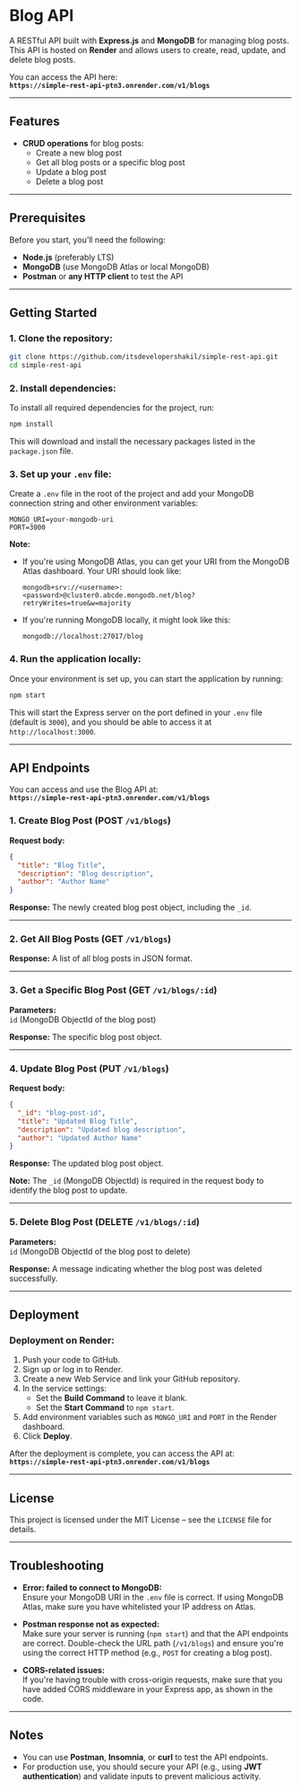 # Blog API

A RESTful API built with **Express.js** and **MongoDB** for managing blog posts. This API is hosted on **Render** and allows users to create, read, update, and delete blog posts.

You can access the API here:  
**`https://simple-rest-api-ptn3.onrender.com/v1/blogs`**

---

## Features

- **CRUD operations** for blog posts:
  - Create a new blog post
  - Get all blog posts or a specific blog post
  - Update a blog post
  - Delete a blog post

---

## Prerequisites

Before you start, you’ll need the following:

- **Node.js** (preferably LTS)
- **MongoDB** (use MongoDB Atlas or local MongoDB)
- **Postman** or **any HTTP client** to test the API

---

## Getting Started

### 1. Clone the repository:

```bash
git clone https://github.com/itsdevelopershakil/simple-rest-api.git
cd simple-rest-api
```

### 2. Install dependencies:

To install all required dependencies for the project, run:

```bash
npm install
```

This will download and install the necessary packages listed in the `package.json` file.

### 3. Set up your `.env` file:

Create a `.env` file in the root of the project and add your MongoDB connection string and other environment variables:

```env
MONGO_URI=your-mongodb-uri
PORT=3000
```

**Note:**

- If you're using MongoDB Atlas, you can get your URI from the MongoDB Atlas dashboard. Your URI should look like:

  ```
  mongodb+srv://<username>:<password>@cluster0.abcde.mongodb.net/blog?retryWrites=true&w=majority
  ```

- If you're running MongoDB locally, it might look like this:

  ```
  mongodb://localhost:27017/blog
  ```

### 4. Run the application locally:

Once your environment is set up, you can start the application by running:

```bash
npm start
```

This will start the Express server on the port defined in your `.env` file (default is `3000`), and you should be able to access it at `http://localhost:3000`.

---

## API Endpoints

You can access and use the Blog API at:  
**`https://simple-rest-api-ptn3.onrender.com/v1/blogs`**

### 1. Create Blog Post (POST `/v1/blogs`)

**Request body:**

```json
{
  "title": "Blog Title",
  "description": "Blog description",
  "author": "Author Name"
}
```

**Response:** The newly created blog post object, including the `_id`.

---

### 2. Get All Blog Posts (GET `/v1/blogs`)

**Response:** A list of all blog posts in JSON format.

---

### 3. Get a Specific Blog Post (GET `/v1/blogs/:id`)

**Parameters:**  
`id` (MongoDB ObjectId of the blog post)

**Response:** The specific blog post object.

---

### 4. Update Blog Post (PUT `/v1/blogs`)

**Request body:**

```json
{
  "_id": "blog-post-id",
  "title": "Updated Blog Title",
  "description": "Updated blog description",
  "author": "Updated Author Name"
}
```

**Response:** The updated blog post object.

**Note:** The `_id` (MongoDB ObjectId) is required in the request body to identify the blog post to update.

---

### 5. Delete Blog Post (DELETE `/v1/blogs/:id`)

**Parameters:**  
`id` (MongoDB ObjectId of the blog post to delete)

**Response:** A message indicating whether the blog post was deleted successfully.

---

## Deployment

### Deployment on Render:

1. Push your code to GitHub.
2. Sign up or log in to Render.
3. Create a new Web Service and link your GitHub repository.
4. In the service settings:
   - Set the **Build Command** to leave it blank.
   - Set the **Start Command** to `npm start`.
5. Add environment variables such as `MONGO_URI` and `PORT` in the Render dashboard.
6. Click **Deploy**.

After the deployment is complete, you can access the API at:  
**`https://simple-rest-api-ptn3.onrender.com/v1/blogs`**

---

## License

This project is licensed under the MIT License – see the `LICENSE` file for details.

---

## Troubleshooting

- **Error: failed to connect to MongoDB:**  
  Ensure your MongoDB URI in the `.env` file is correct. If using MongoDB Atlas, make sure you have whitelisted your IP address on Atlas.

- **Postman response not as expected:**  
  Make sure your server is running (`npm start`) and that the API endpoints are correct. Double-check the URL path (`/v1/blogs`) and ensure you're using the correct HTTP method (e.g., `POST` for creating a blog post).

- **CORS-related issues:**  
  If you're having trouble with cross-origin requests, make sure that you have added CORS middleware in your Express app, as shown in the code.

---

## Notes

- You can use **Postman**, **Insomnia**, or **curl** to test the API endpoints.
- For production use, you should secure your API (e.g., using **JWT authentication**) and validate inputs to prevent malicious activity.
